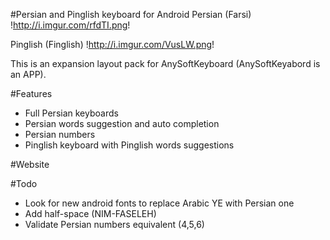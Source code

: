 #Persian and Pinglish keyboard for Android
Persian (Farsi)
!http://i.imgur.com/rfdTI.png!

Pinglish (Finglish)
!http://i.imgur.com/VusLW.png!

This is an expansion layout pack for AnySoftKeyboard (AnySoftKeyabord is an APP).

#Features
* Full Persian keyboards
* Persian words suggestion and auto completion
* Persian numbers
* Pinglish keyboard with Pinglish words suggestions

#Website
[](http://j.mp/farsiandroid)

#Todo
* Look for new android fonts to replace Arabic YE with Persian one
* Add half-space (NIM-FASELEH)
* Validate Persian numbers equivalent (4,5,6)